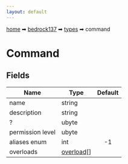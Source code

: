 ```yaml
---
layout: default
---
```


[home](/) ➡ [bedrock137](/protocol/bedrock137) ➡ [types](/protocol/bedrock137/types) ➡ command

# Command

## Fields

Name | Type | Default
---|---|:---:
name | string | 
description | string | 
? | ubyte | 
permission level | ubyte | 
aliases enum | int | -1
overloads | [overload](/protocol/bedrock137/types/overload)[] | 

